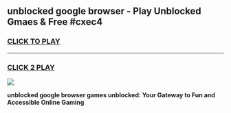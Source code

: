
## unblocked google browser - Play Unblocked Gmaes & Free #cxec4
<h3>
<a href="https://news.freeplayer.one?title=unblocked_google_browser&ref=03M">CLICK TO PLAY</a></h3>
<hr>

<h3>
<a href="https://news.freeplayer.one?title=unblocked_google_browser&ref=03M">CLICK 2 PLAY</a>
  
</h3>

<a href="https://news.freeplayer.one?title=unblocked_google_browser&ref=03M"><img src="https://clearcache.store/games.png"></a>


**unblocked google browser games unblocked: Your Gateway to Fun and Accessible Online Gaming**
